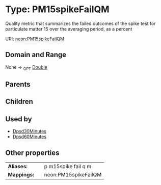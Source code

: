 
# Type: PM15spikeFailQM


Quality metric that summarizes the failed outcomes of the spike test for particulate matter 15 over the averaging period, as a percent

URI: [neon:PM15spikeFailQM](https://data.neonscience.org/PM15spikeFailQM)


## Domain and Range

None ->  <sub>OPT</sub> [Double](types/Double.md)

## Parents


## Children


## Used by

 * [Dpsd30Minutes](Dpsd30Minutes.md)
 * [Dpsd60Minutes](Dpsd60Minutes.md)

## Other properties

|  |  |  |
| --- | --- | --- |
| **Aliases:** | | p m15spike fail q m |
| **Mappings:** | | neon:PM15spikeFailQM |

